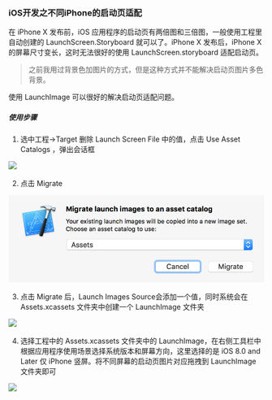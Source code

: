### iOS开发之不同iPhone的启动页适配

在 iPhone X 发布前，iOS 应用程序的启动页有两倍图和三倍图，一般使用工程里自动创建的 LaunchScreen.Storyboard 就可以了。iPhone X 发布后，iPhone X 的屏幕尺寸变长，这时无法很好的使用 LaunchScreen.storyboard 适配启动页。

> 之前我用过背景色加图片的方式，但是这种方式并不能解决启动页图片多色背景。 

使用 LaunchImage 可以很好的解决启动页适配问题。

##### 使用步骤

1)  选中工程->Target 删除 Launch Screen File 中的值，点击 Use Asset Catalogs ，弹出会话框

![](http:uter.top/images/2018021200.png)

2)  点击 Migrate

![](images/2018021201.png)

3)  点击 Migrate 后，Launch Images Source会添加一个值，同时系统会在 Assets.xcassets 文件夹中创建一个 LaunchImage 文件夹

![](2018021202.png)

4)  选择工程中的 Assets.xcassets 文件夹中的 LaunchImage，在右侧工具栏中根据应用程序使用场景选择系统版本和屏幕方向，这里选择的是 iOS 8.0 and Later 仅 iPhone 竖屏。将不同屏幕的启动页图片对应拖拽到 LaunchImage 文件夹即可

![](http://uter.top/images/2018021203.png)